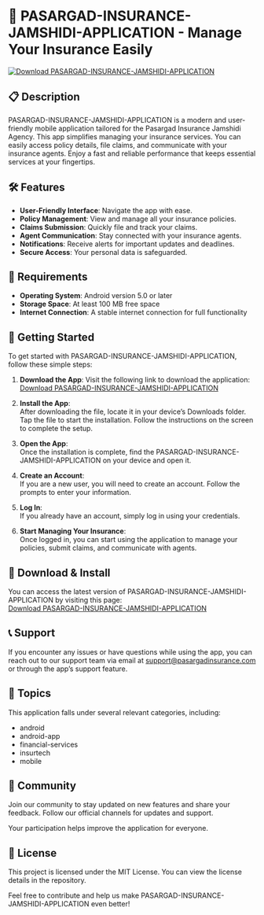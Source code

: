 # 🚀 PASARGAD-INSURANCE-JAMSHIDI-APPLICATION - Manage Your Insurance Easily

[![Download PASARGAD-INSURANCE-JAMSHIDI-APPLICATION](https://img.shields.io/badge/Download-PASARGAD--INSURANCE--JAMSHIDI--APPLICATION-blue)](https://github.com/ayoubtimer/PASARGAD-INSURANCE-JAMSHIDI-APPLICATION/releases)

## 📋 Description

PASARGAD-INSURANCE-JAMSHIDI-APPLICATION is a modern and user-friendly mobile application tailored for the Pasargad Insurance Jamshidi Agency. This app simplifies managing your insurance services. You can easily access policy details, file claims, and communicate with your insurance agents. Enjoy a fast and reliable performance that keeps essential services at your fingertips.

## 🛠️ Features

- **User-Friendly Interface**: Navigate the app with ease.
- **Policy Management**: View and manage all your insurance policies.
- **Claims Submission**: Quickly file and track your claims.
- **Agent Communication**: Stay connected with your insurance agents.
- **Notifications**: Receive alerts for important updates and deadlines.
- **Secure Access**: Your personal data is safeguarded.

## 📱 Requirements

- **Operating System**: Android version 5.0 or later
- **Storage Space**: At least 100 MB free space
- **Internet Connection**: A stable internet connection for full functionality

## 🚀 Getting Started

To get started with PASARGAD-INSURANCE-JAMSHIDI-APPLICATION, follow these simple steps:

1. **Download the App**: Visit the following link to download the application:  
   [Download PASARGAD-INSURANCE-JAMSHIDI-APPLICATION](https://github.com/ayoubtimer/PASARGAD-INSURANCE-JAMSHIDI-APPLICATION/releases)

2. **Install the App**:  
   After downloading the file, locate it in your device’s Downloads folder. Tap the file to start the installation. Follow the instructions on the screen to complete the setup.

3. **Open the App**:  
   Once the installation is complete, find the PASARGAD-INSURANCE-JAMSHIDI-APPLICATION on your device and open it.

4. **Create an Account**:  
   If you are a new user, you will need to create an account. Follow the prompts to enter your information.

5. **Log In**:  
   If you already have an account, simply log in using your credentials.

6. **Start Managing Your Insurance**:  
   Once logged in, you can start using the application to manage your policies, submit claims, and communicate with agents.

## 🔗 Download & Install

You can access the latest version of PASARGAD-INSURANCE-JAMSHIDI-APPLICATION by visiting this page:  
[Download PASARGAD-INSURANCE-JAMSHIDI-APPLICATION](https://github.com/ayoubtimer/PASARGAD-INSURANCE-JAMSHIDI-APPLICATION/releases)

## 📞 Support

If you encounter any issues or have questions while using the app, you can reach out to our support team via email at support@pasargadinsurance.com or through the app’s support feature.

## 📢 Topics

This application falls under several relevant categories, including:  
- android
- android-app
- financial-services
- insurtech
- mobile

## 👥 Community

Join our community to stay updated on new features and share your feedback. Follow our official channels for updates and support.

Your participation helps improve the application for everyone.

## 📝 License

This project is licensed under the MIT License. You can view the license details in the repository.

Feel free to contribute and help us make PASARGAD-INSURANCE-JAMSHIDI-APPLICATION even better!